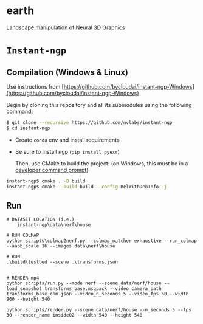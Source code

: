 # earth

Landscape manipulation of Neural 3D Graphics

# `Instant-ngp`

## Compilation (Windows & Linux)

Use instructions from [https://github.com/bycloudai/instant-ngp-Windows](https://github.com/bycloudai/instant-ngp-Windows)

Begin by cloning this repository and all its submodules using the following command:

```sh
$ git clone --recursive https://github.com/nvlabs/instant-ngp
$ cd instant-ngp
```

- Create `conda` env and install requirements
- Be sure to install ngp (`pip install pyexr`)

  Then, use CMake to build the project: (on Windows, this must be in a [developer command prompt](https://docs.microsoft.com/en-us/cpp/build/building-on-the-command-line?view=msvc-160#developer_command_prompt))

```sh
instant-ngp$ cmake . -B build
instant-ngp$ cmake --build build --config RelWithDebInfo -j
```

## Run

```
# DATASET LOCATION (i.e.)
	instant-ngp\data\nerf\house

# RUN COLMAP
python scripts\colmap2nerf.py --colmap_matcher exhaustive --run_colmap --aabb_scale 16 --images data\nerf\house

# RUN
.\build\testbed --scene .\transforms.json


# RENDER mp4
python scripts/run.py --mode nerf --scene data/nerf/house --load_snapshot transforms_base.msgpack --video_camera_path transforms_base_cam.json --video_n_seconds 5 --video_fps 60 --width 960 --height 540

python scripts/render.py --scene data/nerf/house --n_seconds 5 --fps 30 --render_name inside02 --width 540 --height 540

```
